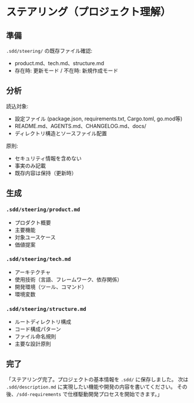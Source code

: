 # ステアリング（プロジェクト理解）

## 準備
`.sdd/steering/` の既存ファイル確認:
- product.md、tech.md、structure.md
- 存在時: 更新モード / 不在時: 新規作成モード

## 分析
読込対象:
- 設定ファイル (package.json, requirements.txt, Cargo.toml, go.mod等)
- README.md、AGENTS.md、CHANGELOG.md、docs/
- ディレクトリ構造とソースファイル配置

原則:
- セキュリティ情報を含めない
- 事実のみ記載
- 既存内容は保持（更新時）

## 生成

### `.sdd/steering/product.md`
- プロダクト概要
- 主要機能
- 対象ユースケース
- 価値提案

### `.sdd/steering/tech.md`
- アーキテクチャ
- 使用技術（言語、フレームワーク、依存関係）
- 開発環境（ツール、コマンド）
- 環境変数

### `.sdd/steering/structure.md`
- ルートディレクトリ構成
- コード構成パターン
- ファイル命名規則
- 主要な設計原則

## 完了
「ステアリング完了。プロジェクトの基本情報を `.sdd/` に保存しました。
次は `.sdd/description.md` に実現したい機能や開発の内容を書いてください。
その後、`/sdd-requirements` で仕様駆動開発プロセスを開始できます。」
